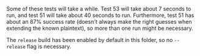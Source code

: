 Some of these tests will take a while. Test 53 will take about 7 seconds to run,
and test 51 will take about 40 seconds to run. Furthermore, test 51 has about an
87% success rate (doesn't always make the right guesses when extending the known
plaintext), so more than one run might be necessary.

The `release` build has been enabled by default in this folder, so no
`--release` flag is necessary.
